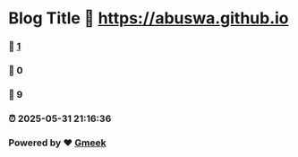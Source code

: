 # Blog Title :link: https://abuswa.github.io 
### :page_facing_up: [1](https://abuswa.github.io/tag.html) 
### :speech_balloon: 0 
### :hibiscus: 9 
### :alarm_clock: 2025-05-31 21:16:36 
### Powered by :heart: [Gmeek](https://github.com/Meekdai/Gmeek)
